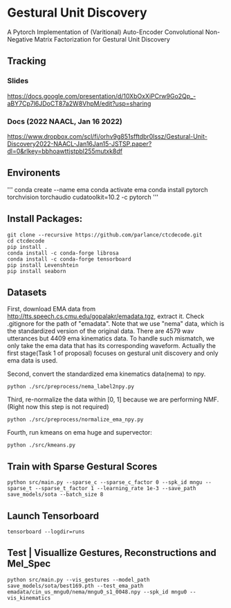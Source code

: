 # Gestural Unit Discovery

A Pytorch Implementation of (Varitional) Auto-Encoder Convolutional Non-Negative Matrix Factorization for Gestural Unit Discovery

## Tracking

### Slides

https://docs.google.com/presentation/d/10XbOxXiPCrw9Go2Qp_-aBY7Cp7l6JDoCT87a2W8VhpM/edit?usp=sharing

### Docs (2022 NAACL, Jan 16 2022)

https://www.dropbox.com/scl/fi/orhv9g851sfftdbr0lssz/Gestural-Unit-Discovery2022-NAACL-Jan16Jan15-JSTSP.paper?dl=0&rlkey=bbhoawttjstpbl255mutxk8df

## Environents

'''
conda create --name ema
conda activate ema
conda install pytorch torchvision torchaudio cudatoolkit=10.2 -c pytorch
'''

## Install Packages:

```
git clone --recursive https://github.com/parlance/ctcdecode.git
cd ctcdecode
pip install .
conda install -c conda-forge librosa
conda install -c conda-forge tensorboard
pip install Levenshtein
pip install seaborn

```

## Datasets

First, download EMA data from http://tts.speech.cs.cmu.edu/gopalakr/emadata.tgz, extract it. Check .gitignore for the path of "emadata". Note that we use "nema" data, which is the standardized version of the original data. There are 4579 wav utterances but 4409 ema kinematics data. To handle such mismatch, we only take the ema data that has its corresponding waveform. Actually the first stage(Task 1 of proposal) focuses on gestural unit discovery and only ema data is used.  

Second, convert the standardized ema kinematics data(nema) to npy.

```
python ./src/preprocess/nema_label2npy.py
```

Third, re-normalize the data within [0, 1] because we are performing NMF. (Right now this step is not required)

```
python ./src/preprocess/normalize_ema_npy.py
```

Fourth, run kmeans on ema huge and supervector:

```
python ./src/kmeans.py
```


## Train with Sparse Gestural Scores


```
python src/main.py --sparse_c --sparse_c_factor 0 --spk_id mngu --sparse_t --sparse_t_factor 1 --learning_rate 1e-3 --save_path save_models/sota --batch_size 8
```

## Launch Tensorboard

```
tensorboard --logdir=runs
```


## Test | Visuallize Gestures, Reconstructions and Mel_Spec


```
python src/main.py --vis_gestures --model_path save_models/sota/best169.pth --test_ema_path emadata/cin_us_mngu0/nema/mngu0_s1_0048.npy --spk_id mngu0 --vis_kinematics
```
